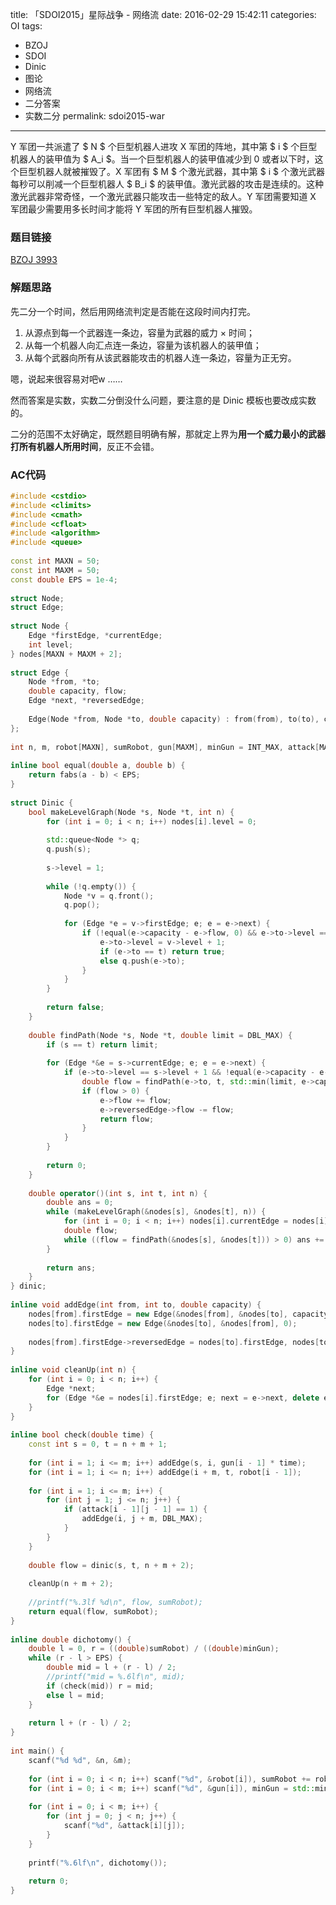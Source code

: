 title: 「SDOI2015」星际战争 - 网络流
date: 2016-02-29 15:42:11
categories: OI
tags:
  - BZOJ
  - SDOI
  - Dinic
  - 图论
  - 网络流
  - 二分答案
  - 实数二分
permalink: sdoi2015-war
---

Y 军团一共派遣了 $ N $ 个巨型机器人进攻 X 军团的阵地，其中第 $ i $ 个巨型机器人的装甲值为 $ A_i $。当一个巨型机器人的装甲值减少到 0 或者以下时，这个巨型机器人就被摧毁了。X 军团有 $ M $ 个激光武器，其中第 $ i $ 个激光武器每秒可以削减一个巨型机器人 $ B_i $ 的装甲值。激光武器的攻击是连续的。这种激光武器非常奇怪，一个激光武器只能攻击一些特定的敌人。Y 军团需要知道 X 军团最少需要用多长时间才能将 Y 军团的所有巨型机器人摧毁。

<!-- more -->

### 题目链接
[BZOJ 3993](http://www.lydsy.com/JudgeOnline/problem.php?id=3993)

### 解题思路
先二分一个时间，然后用网络流判定是否能在这段时间内打完。

1. 从源点到每一个武器连一条边，容量为武器的威力 × 时间；
2. 从每一个机器人向汇点连一条边，容量为该机器人的装甲值；
3. 从每个武器向所有从该武器能攻击的机器人连一条边，容量为正无穷。

嗯，说起来很容易对吧w ……

然而答案是实数，实数二分倒没什么问题，要注意的是 Dinic 模板也要改成实数的。

二分的范围不太好确定，既然题目明确有解，那就定上界为**用一个威力最小的武器打所有机器人所用时间**，反正不会错。

### AC代码
```c++
#include <cstdio>
#include <climits>
#include <cmath>
#include <cfloat>
#include <algorithm>
#include <queue>
 
const int MAXN = 50;
const int MAXM = 50;
const double EPS = 1e-4;
 
struct Node;
struct Edge;
 
struct Node {
	Edge *firstEdge, *currentEdge;
	int level;
} nodes[MAXN + MAXM + 2];
 
struct Edge {
	Node *from, *to;
	double capacity, flow;
	Edge *next, *reversedEdge;
 
	Edge(Node *from, Node *to, double capacity) : from(from), to(to), capacity(capacity), flow(0), next(from->firstEdge) {}
};
 
int n, m, robot[MAXN], sumRobot, gun[MAXM], minGun = INT_MAX, attack[MAXM][MAXN];
 
inline bool equal(double a, double b) {
	return fabs(a - b) < EPS;
}
 
struct Dinic {
	bool makeLevelGraph(Node *s, Node *t, int n) {
		for (int i = 0; i < n; i++) nodes[i].level = 0;
 
		std::queue<Node *> q;
		q.push(s);
 
		s->level = 1;
		 
		while (!q.empty()) {
			Node *v = q.front();
			q.pop();
 
			for (Edge *e = v->firstEdge; e; e = e->next) {
				if (!equal(e->capacity - e->flow, 0) && e->to->level == 0) {
					e->to->level = v->level + 1;
					if (e->to == t) return true;
					else q.push(e->to);
				}
			}
		}
 
		return false;
	}
 
	double findPath(Node *s, Node *t, double limit = DBL_MAX) {
		if (s == t) return limit;
 
		for (Edge *&e = s->currentEdge; e; e = e->next) {
			if (e->to->level == s->level + 1 && !equal(e->capacity - e->flow, 0)) {
				double flow = findPath(e->to, t, std::min(limit, e->capacity - e->flow));
				if (flow > 0) {
					e->flow += flow;
					e->reversedEdge->flow -= flow;
					return flow;
				}
			}
		}
 
		return 0;
	}
 
	double operator()(int s, int t, int n) {
		double ans = 0;
		while (makeLevelGraph(&nodes[s], &nodes[t], n)) {
			for (int i = 0; i < n; i++) nodes[i].currentEdge = nodes[i].firstEdge;
			double flow;
			while ((flow = findPath(&nodes[s], &nodes[t])) > 0) ans += flow;
		}
 
		return ans;
	}
} dinic;
 
inline void addEdge(int from, int to, double capacity) {
	nodes[from].firstEdge = new Edge(&nodes[from], &nodes[to], capacity);
	nodes[to].firstEdge = new Edge(&nodes[to], &nodes[from], 0);
 
	nodes[from].firstEdge->reversedEdge = nodes[to].firstEdge, nodes[to].firstEdge->reversedEdge = nodes[from].firstEdge;
}
 
inline void cleanUp(int n) {
	for (int i = 0; i < n; i++) {
		Edge *next;
		for (Edge *&e = nodes[i].firstEdge; e; next = e->next, delete e, e = next);
	}
}
 
inline bool check(double time) {
	const int s = 0, t = n + m + 1;
 
	for (int i = 1; i <= m; i++) addEdge(s, i, gun[i - 1] * time);
	for (int i = 1; i <= n; i++) addEdge(i + m, t, robot[i - 1]);
 
	for (int i = 1; i <= m; i++) {
		for (int j = 1; j <= n; j++) {
			if (attack[i - 1][j - 1] == 1) {
				addEdge(i, j + m, DBL_MAX);
			}
		}
	}
 
	double flow = dinic(s, t, n + m + 2);
 
	cleanUp(n + m + 2);
 
	//printf("%.3lf %d\n", flow, sumRobot);
	return equal(flow, sumRobot);
}
 
inline double dichotomy() {
	double l = 0, r = ((double)sumRobot) / ((double)minGun);
	while (r - l > EPS) {
		double mid = l + (r - l) / 2;
		//printf("mid = %.6lf\n", mid);
		if (check(mid)) r = mid;
		else l = mid;
	}
 
	return l + (r - l) / 2;
}
 
int main() {
	scanf("%d %d", &n, &m);
 
	for (int i = 0; i < n; i++) scanf("%d", &robot[i]), sumRobot += robot[i];
	for (int i = 0; i < m; i++) scanf("%d", &gun[i]), minGun = std::min(minGun, gun[i]);
 
	for (int i = 0; i < m; i++) {
		for (int j = 0; j < n; j++) {
			scanf("%d", &attack[i][j]);
		}
	}
 
	printf("%.6lf\n", dichotomy());
 
	return 0;
}
```
